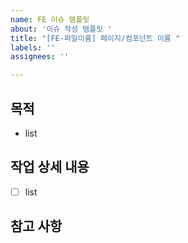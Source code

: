 ```yaml
---
name: FE 이슈 템플릿
about: '이슈 작성 템플릿 '
title: "[FE-파일이름] 페이지/컴포넌트 이름 "
labels: ''
assignees: ''

---
```


## 목적 
- list

## 작업 상세 내용 
- [ ] list

## 참고 사항
